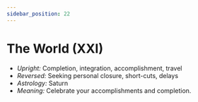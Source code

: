 ```yaml
---
sidebar_position: 22
---
```


# The World (XXI)

- *Upright:* Completion, integration, accomplishment, travel
- *Reversed:* Seeking personal closure, short-cuts, delays
- *Astrology:* Saturn
- *Meaning:* Celebrate your accomplishments and completion.